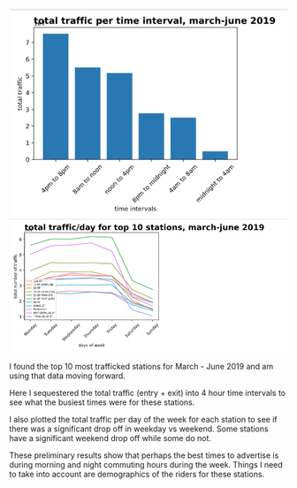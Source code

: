![Figure 1-1](traffictimebar.png "Figure 1-1")
![Figure 1-2](trafficperdayline.png "Figure 1-2")


I found the top 10 most trafficked stations for March - June 2019 and am using that data moving forward.

Here I sequestered the total traffic (entry + exit) into 4 hour time intervals to see what the busiest times were for these stations. 

I also plotted the total traffic per day of the week for each station to see if there was a significant drop off in weekday vs weekend. Some stations have a significant weekend drop off while some do not. 

These preliminary results show that perhaps the best times to advertise is during morning and night commuting hours during the week. Things I need to take into account are demographics of the riders for these stations. 